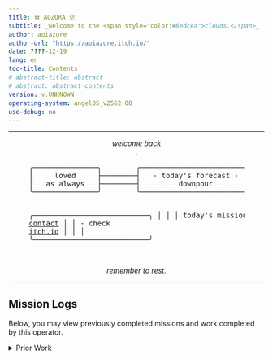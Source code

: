 ```yaml
---
title: 青 AOZORA 空
subtitle: _welcome to the <span style="color:#6edcea">clouds.</span>_
author: aoiazure
author-url: "https://aoiazure.itch.io/"
date: ????-12-19
lang: en
toc-title: Contents
# abstract-title: abstract
# abstract: abstract contents
version: v.UNKNOWN
operating-system: angelOS_v2562.08
use-debug: no
---
```

<hr>

<center><div style="font-style: italic;">welcome back<div name="fake-username" class="fake-username"></div>.</div></center>

<figure class="mission-board">
<pre>
╭───────────────╮        ╭──────────────────────────╮
│     loved     ├────────┤   - today's forecast -   │
│   as always   ├────────┤         downpour         │
╰───────────────╯        ╰──────────────────────────╯

╭───────────────────────────╮
│                           │
│     today's missions:     │
│      - await <a href="https://bsky.app/profile/aoiazure.moe">contact</a>      │
│      - check <a href="https://aoiazure.itch.io/">itch.io</a>      │
│                           │
╰───────────────────────────╯

</pre>
</figure>

<center><div style="font-style: italic;">remember to rest.</div></center>

<hr>


## Mission Logs

Below, you may view previously completed missions and work completed by this operator.

<details>
<summary>Prior Work</summary>
<table class="prior-works">
  <tr>
    <th>![you who won against the sun (2024, Godot Engine)](img/you-who-won-against-the-sun.png)</th>
    <td>
      __personal project.__<br/><br/>
      a hyper-dense shortform atmospheric narrative game exploring grief and loss.<br/><br/>
      responsible for all art, music, and writing.<br/><br/>
      play it for free [here](https://aoiazure.itch.io/you-who-won-against-the-sun).
    </td>
  </tr>
  <tr>
    <th>![Cursed Jumper (2024, Godot Engine)](img/cursed-jumper.png)</th>
    <td>
      __game jam entry (2 weeks).__<br/><br/>
      an action platformer where the player manages various curses that subvert, manipulate, and otherwise affect mobility options.<br/><br/>
      responsible for programming, game design, UX/UI, QA.<br/><br/>
      play it for free [here](https://aoiazure.itch.io/cursed-jumper).<br/><br/>
    </td>
  </tr>
  <tr>
    <th>![out of memory (2023, Godot Engine)](img/out-of-memory.png)</th>
    <td>
      __ludum dare 54 entry.__<br/><br/>
      a micro narrative game about choosing which of your life's memories you would rather keep when your brain has run out of room.<br/><br/>
      play it for free [here](https://aoiazure.itch.io/out-of-memory).<br/><br/>
    </td>
  </tr>
</table>
</details>
